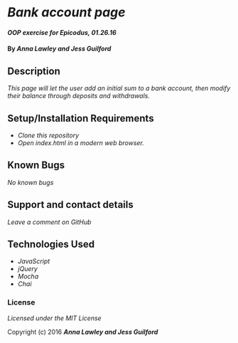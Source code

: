 # _Bank account page_

#### _OOP exercise for Epicodus, 01.26.16_

#### By _**Anna Lawley and Jess Guilford**_

## Description

_This page will let the user add an initial sum to a bank account, then modify their balance through deposits and withdrawals._

## Setup/Installation Requirements

* _Clone this repository_
* _Open index.html in a modern web browser._

## Known Bugs

_No known bugs_

## Support and contact details

_Leave a comment on GitHub_

## Technologies Used

* _JavaScript_
* _jQuery_
* _Mocha_
* _Chai_

### License

*Licensed under the MIT License*

Copyright (c) 2016 **_Anna Lawley and Jess Guilford_**
